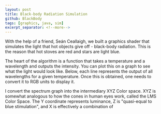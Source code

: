 ```yaml
---
layout: post
title: Black-body Radiation Simulation
github: BlackBody
tags: [graphics, java, sim]
excerpt_separator: <!--more-->
---
```


With the help of a friend, Seán Ceallaigh, we built a graphics shader that simulates the light that hot objects give off - black-body radiation.  This is the reason that hot stoves are red and stars are light blue.
<!--more-->

The heart of the algorithm is a function that takes a temperature and a wavelength and outputs the intensity. You can plot this on a graph to see what the light
would look like. Below, each line represents the output of all wavelengths for a
given temperature. Once this is obtained, one needs to convert it to RGB units
to display it.

<!-- https://upload.wikimedia.org/wikipedia/commons/1/19/Black_body.svg -->

<!-- convert chromaticity into wiki link -->
<!-- https://en.wikipedia.org/wiki/Chromaticity -->
<!-- https://en.wikipedia.org/wiki/LMS_color_space -->
I convert the spectrum graph into the intermediary XYZ Color space. XYZ is somewhat analogous to how the cones in human eyes work, called the LMS Color Space. The Y coordinate represents luminance,
Z is "quasi-equal to blue stimulation", and X is effectively a combination of

<!-- TODO ADD an inline link include -->
<!-- TODO Reformulate my picture format script -->
